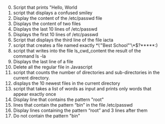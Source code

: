 0. Script that prints "Hello, World
1. script that displays a confused smiley
2. Display the content of the /etc/passwd file
3. Displays the content of two files
4. Displays the last 10 lines of /etc/passwd
5. Displays the first 10 lines of /etc/passwd
6. Script that displays the third line of the file iacta
7. script that creates a file named exactly \*\\'"Best School"\'\\*$\?\*\*\*\*\*:)
8. script that writes into the file ls_cwd_content the result of the command ls -la
9. Displays the last line of a file
10. Delete all the regular file in Javascript
11. script that counts the number of directories and sub-directories in the current directory.
12. displays the 10 newest files in the current directory
13. script that takes a list of words as input and prints only words that appear exactly once
14. Display line that contains the pattern "root"
15. lines that contain the pattern “bin” in the file /etc/passwd
16. Display lines containing the pattern “root” and 3 lines after them
17. Do not contain the pattern "bin"
